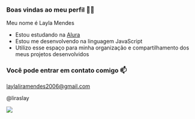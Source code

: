 ### Boas vindas ao meu perfil 💙💙

Meu nome é Layla Mendes

- Estou estudando na [Alura](https://www.alura.com.br)
- Estou me desenvolvendo na linguagem JavaScript
- Utilizo esse espaço para minha organização e compartilhamento dos meus projetos desenvolvidos

### Você pode entrar em contato comigo 📫

laylaliramendes2006@gmail.com

@liraslay

![](https://tenor.com/pt-BR/view/hesitate-%EB%BD%80%EB%A1%9C%EB%A1%9C-%EC%95%A0%EB%8B%88%EB%A9%94%EC%9D%B4%EC%85%98-%EC%95%84%EC%9D%B4%EC%BD%94%EB%8B%89%EC%8A%A4-pororo-gif-12634397)

